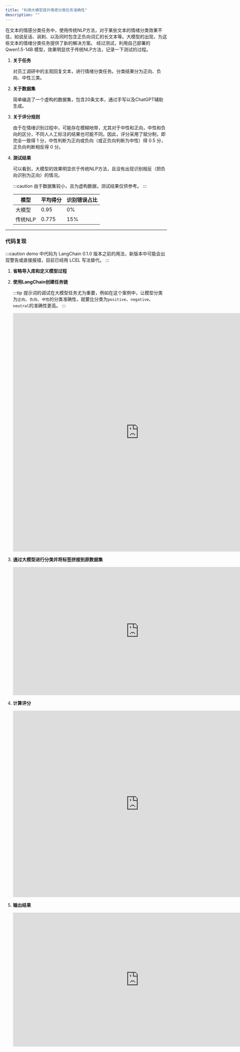 ```yaml
---
title: "利用大模型提升情感分类任务准确性"
description: ""
---
```


在文本的情感分类任务中，使用传统NLP方法，对于某些文本的情绪分类效果不佳，如说反话、讽刺、以及同时包含正负向词汇的长文本等。大模型的出现，为这些文本的情绪分类任务提供了新的解决方案。
经过测试，利用自己部署的 Qwen1.5-14B 模型，效果明显优于传统NLP方法，记录一下测试的过程。

1. **关于任务**

   对员工调研中的主观回复文本，进行情绪分类任务。分类结果分为正向、负向、中性三类。

2. **关于数据集**

   简单编造了一个虚构的数据集，包含20条文本，通过手写以及ChatGPT辅助生成。

3. **关于评分规则**

   由于在情绪识别过程中，可能存在模糊地带，尤其对于中性和正向，中性和负向的区分，不同人人工标注的结果也可能不同。因此，评分采用了赋分制，即完全一致得
   1 分，中性判断为正向或负向（或正负向判断为中性）得 0.5 分，正负向判断相反得 0 分。

4. **测试结果**

   可以看到，大模型的效果明显优于传统NLP方法，且没有出现识别相反（把负向识别为正向）的情况。

   :::caution
   由于数据集较小，且为虚构数据，测试结果仅供参考。
   :::

   | 模型  | 平均得分  | 识别错误占比 |
      |-----|-------|--------|
   | 大模型 | 0.95  | 0%     |
   | 传统NLP | 0.775 | 15%    |

---

### 代码复现

:::caution
demo 中代码为 LangChain 0.1.0 版本之前的用法，新版本中可能会出现警告或直接报错，目前已经用 LCEL 写法替代。
:::

1. **省略导入库和定义模型过程**

2. **使用LangChain创建任务链**

   :::tip
   提示词的调试在大模型任务尤为重要，例如在这个案例中，让模型分类为`正向`、`负向`、`中性`的分类准确性，就要比分类为`positive`、`negative`、`neutral`的准确性更高。
   :::

   <iframe width="784" style="height: 744px;" src="https://datalore.homelab.wang/report/embed/nTOU55Xf3Rysz8vabIXrXN/TD1JQ75p9dXqm1BbtzfjPL/pu2FOrAvP1iHB0bBl8XPGj?height=744" frameborder="0"></iframe>

3. **通过大模型进行分类并将标签拼接到原数据集**

   <iframe width="784" style="height: 400px;" src="https://datalore.homelab.wang/report/embed/nTOU55Xf3Rysz8vabIXrXN/TD1JQ75p9dXqm1BbtzfjPL/RnXnn2CAg1bFHHdrweMYdU?height=400" frameborder="0"></iframe>

4. **计算评分**

   <iframe width="784" style="height: 582px;" src="https://datalore.homelab.wang/report/embed/nTOU55Xf3Rysz8vabIXrXN/TD1JQ75p9dXqm1BbtzfjPL/0VW9RTbl4cmOjXbdyWiE7U?height=582" frameborder="0"></iframe>

5. **输出结果**

   <iframe width="784" style="height: 418px;" src="https://datalore.homelab.wang/report/embed/nTOU55Xf3Rysz8vabIXrXN/TD1JQ75p9dXqm1BbtzfjPL/dBKOTHJrgUyHZ9RvJsbP5N?height=418" frameborder="0"></iframe>
   